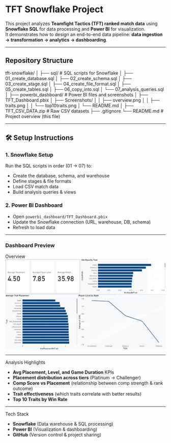 # TFT Snowflake Project

This project analyzes **Teamfight Tactics (TFT) ranked match data** using **Snowflake SQL** for data processing and **Power BI** for visualization.  
It demonstrates how to design an end-to-end data pipeline: **data ingestion → transformation → analytics → dashboarding**.

---

## Repository Structure


tft-snowflake/
│
├── sql/ # SQL scripts for Snowflake
│ ├── 01_create_database.sql
│ ├── 02_create_schema.sql
│ ├── 03_create_stage.sql
│ ├── 04_create_file_format.sql
│ ├── 05_create_tables.sql
│ ├── 06_copy_into.sql
│ └── 07_analysis_queries.sql
│
├── powerbi_dashboard/ # Power BI files and screenshots
│ ├── TFT_Dashboard.pbix
│ ├── Screenshots/
│ │ ├── overview.png
│ │ ├── traits.png
│ │ └── top10traits.png
│ └── README.md
│
├── TFT_CSV_DATA.zip # Raw CSV datasets
├── .gitignore
└── README.md # Project overview (this file)

---

## 🛠 Setup Instructions

### 1. Snowflake Setup
Run the SQL scripts in order (01 → 07) to:  
- Create the database, schema, and warehouse  
- Define stages & file formats  
- Load CSV match data  
- Build analysis queries & views  

### 2. Power BI Dashboard
- Open `powerbi_dashboard/TFT_Dashboard.pbix`  
- Update the Snowflake connection (URL, warehouse, DB, schema)  
- Refresh to load data  

---

### Dashboard Preview

Overview
![Overview](powerbi_dashboard/Screenshots/Dashboard.png)

---

Analysis Highlights
- **Avg Placement, Level, and Game Duration** KPIs  
- **Placement distribution across tiers** (Platinum → Challenger)  
- **Comp Score vs Placement** (relationship between comp strength & rank outcome)  
- **Trait effectiveness** (which traits correlate with better results)  
- **Top 10 Traits by Win Rate**  

---

Tech Stack
- **Snowflake** (Data warehouse & SQL processing)  
- **Power BI** (Visualization & dashboarding)  
- **GitHub** (Version control & project sharing)  
